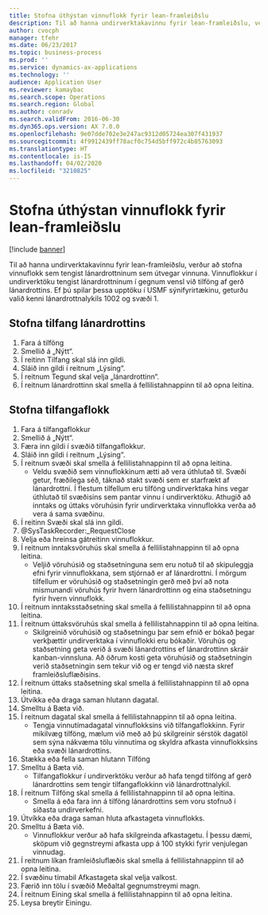 ```yaml
---
title: Stofna úthýstan vinnuflokk fyrir lean-framleiðslu
description: Til að hanna undirverktakavinnu fyrir lean-framleiðslu, verður að stofna vinnuflokk sem tengist lánardrottninum sem útvegar vinnuna.
author: cvocph
manager: tfehr
ms.date: 06/23/2017
ms.topic: business-process
ms.prod: ''
ms.service: dynamics-ax-applications
ms.technology: ''
audience: Application User
ms.reviewer: kamaybac
ms.search.scope: Operations
ms.search.region: Global
ms.author: conradv
ms.search.validFrom: 2016-06-30
ms.dyn365.ops.version: AX 7.0.0
ms.openlocfilehash: 9e07dde702e3e247ac9312d05724ea307f431937
ms.sourcegitcommit: 4f9912439ff78acf0c754d5bff972c4b85763093
ms.translationtype: HT
ms.contentlocale: is-IS
ms.lasthandoff: 04/02/2020
ms.locfileid: "3210825"
---
```

# <a name="create-a-subcontracted-work-cell-for-lean-manufacturing"></a>Stofna úthýstan vinnuflokk fyrir lean-framleiðslu

[!include [banner](../../includes/banner.md)]

Til að hanna undirverktakavinnu fyrir lean-framleiðslu, verður að stofna vinnuflokk sem tengist lánardrottninum sem útvegar vinnuna. Vinnuflokkur í undirverktöku tengist lánardrottninum í gegnum vensl við tilföng af gerð lánardrottins. Ef þú spilar þessa upptöku í USMF sýnifyrirtækinu, geturðu valið kenni lánardrottnalykils 1002 og svæði 1.


## <a name="create-a-vendor-resource"></a>Stofna tilfang lánardrottins
1. Fara á tilföng
2. Smellið á „Nýtt“.
3. Í reitinn Tilfang skal slá inn gildi.
4. Sláið inn gildi í reitnum „Lýsing“.
5. Í reitnum Tegund skal velja „lánardrottinn“.
6. Í reitnum lánardrottinn skal smella á fellilistahnappinn til að opna leitina.

## <a name="create-the-resource-group"></a>Stofna tilfangaflokk
1. Fara á tilfangaflokkur
2. Smellið á „Nýtt“.
3. Færa inn gildi í svæðið tilfangaflokkur.
4. Sláið inn gildi í reitnum „Lýsing“.
5. Í reitnum svæði skal smella á fellilistahnappinn til að opna leitina.
    * Veldu svæðið sem vinnuflokkinum ætti að vera úthlutað til. Svæði getur, fræðilega séð, táknað stakt svæði sem er starfrækt af lánardrottni. Í flestum tilfellum eru tilföng undirverktaka hins vegar úthlutað til svæðisins sem pantar vinnu í undirverktöku. Athugið að inntaks og úttaks vöruhúsin fyrir undirverktaka vinnuflokka verða að vera á sama svæðinu.  
6. Í reitinn Svæði skal slá inn gildi.
7. @SysTaskRecorder:_RequestClose
8. Velja eða hreinsa gátreitinn vinnuflokkur.
9. Í reitnum inntaksvöruhús skal smella á fellilistahnappinn til að opna leitina.
    * Veljið vöruhúsið og staðsetninguna sem eru notuð til að skipuleggja efni fyrir vinnuflokkana, sem stjórnað er af lánardrottni. Í mörgum tilfellum er vöruhúsið og staðsetningin gerð með því að nota mismunandi vöruhús fyrir hvern lánardrottinn og eina staðsetningu fyrir hvern vinnuflokk.  
10. Í reitnum inntaksstaðsetning skal smella á fellilistahnappinn til að opna leitina.
11. Í reitnum úttaksvöruhús skal smella á fellilistahnappinn til að opna leitina.
    * Skilgreinið vöruhúsið og staðsetningu þar sem efnið er bókað þegar verkþættir undirverktaka í vinnuflokki eru bókaðir. Vöruhús og staðsetning geta verið á svæði lánardrottins ef lánardrottinn skráir kanban-vinnsluna. Að öðrum kosti geta vöruhúsið og staðsetningin verið staðsetningin sem tekur við og er tengd við næsta skref framleiðsluflæðisins.  
12. Í reitnum úttaks staðsetning skal smella á fellilistahnappinn til að opna leitina.
13. Útvíkka eða draga saman hlutann dagatal.
14. Smelltu á Bæta við.
15. Í reitnum dagatal skal smella á fellilistahnappinn til að opna leitina.
    * Tengja vinnutímadagatal vinnuflokksins við tilfangaflokkinn. Fyrir mikilvæg tilföng, mælum við með að þú skilgreinir sérstök dagatöl sem sýna nákvæma tölu vinnutíma og skyldra afkasta vinnuflokksins eða svæði lánardrottins.  
16. Stækka eða fella saman hlutann Tilföng
17. Smelltu á Bæta við.
    * Tilfangaflokkur í undirverktöku verður að hafa tengd tilföng af gerð lánardrottins sem tengir tilfangaflokkinn við lánardrottnalykil.  
18. Í reitnum Tilföng skal smella á fellilistahnappinn til að opna leitina.
    * Smella á eða fara inn á tilföng lánardrottins sem voru stofnuð í síðasta undirverkefni.  
19. Útvíkka eða draga saman hluta afkastageta vinnuflokks.
20. Smelltu á Bæta við.
    * Vinnuflokkur verður að hafa skilgreinda afkastagetu. Í þessu dæmi, sköpum við gegnstreymi afkasta upp á 100 stykki fyrir venjulegan vinnudag.  
21. Í reitnum líkan framleiðsluflæðis skal smella á fellilistahnappinn til að opna leitina.
22. Í svæðinu tímabil Afkastageta skal velja valkost.
23. Færið inn tölu í svæðið Meðaltal gegnumstreymi magn.
24. Í reitnum Eining skal smella á fellilistahnappinn til að opna leitina.
25. Leysa breytir Einingu.

